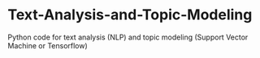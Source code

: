 # Text-Analysis-and-Topic-Modeling
Python code for text analysis (NLP) and topic modeling (Support Vector Machine or Tensorflow)
